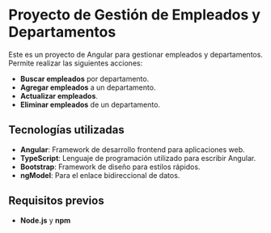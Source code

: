 # Proyecto de Gestión de Empleados y Departamentos

Este es un proyecto de Angular para gestionar empleados y departamentos. Permite realizar las siguientes acciones:

- **Buscar empleados** por departamento.
- **Agregar empleados** a un departamento.
- **Actualizar empleados**.
- **Eliminar empleados** de un departamento.

## Tecnologías utilizadas

- **Angular**: Framework de desarrollo frontend para aplicaciones web.
- **TypeScript**: Lenguaje de programación utilizado para escribir Angular.
- **Bootstrap**: Framework de diseño para estilos rápidos.
- **ngModel**: Para el enlace bidireccional de datos.

## Requisitos previos

- **Node.js** y **npm**
